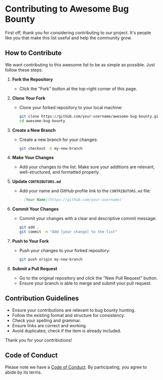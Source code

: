 # Contributing to Awesome Bug Bounty

First off, thank you for considering contributing to our project. It's people like you that make this list useful and help the community grow.

## How to Contribute

We want contributing to this awesome list to be as simple as possible. Just follow these steps:

1. **Fork the Repository**
   - Click the "Fork" button at the top-right corner of this page.

2. **Clone Your Fork**
   - Clone your forked repository to your local machine:
     ```sh
     git clone https://github.com/your-username/awesome-bug-bounty.git
     cd awesome-bug-bounty
     ```

3. **Create a New Branch**
   - Create a new branch for your changes:
     ```sh
     git checkout -b my-new-branch
     ```

4. **Make Your Changes**
   - Add your changes to the list. Make sure your additions are relevant, well-structured, and formatted properly.

5. **Update `CONTRIBUTORS.md`**
   - Add your name and GitHub profile link to the `CONTRIBUTORS.md` file:
     ```markdown
     - [Your Name](https://github.com/your-username)
     ```

6. **Commit Your Changes**
   - Commit your changes with a clear and descriptive commit message:
     ```sh
     git add .
     git commit -m "Add [your change] to the list"
     ```

7. **Push to Your Fork**
   - Push your changes to your forked repository:
     ```sh
     git push origin my-new-branch
     ```

8. **Submit a Pull Request**
   - Go to the original repository and click the "New Pull Request" button.
   - Ensure your branch is able to merge and submit your pull request.

## Contribution Guidelines

- Ensure your contributions are relevant to bug bounty hunting.
- Follow the existing format and structure for consistency.
- Check your spelling and grammar.
- Ensure links are correct and working.
- Avoid duplicates; check if the item is already included.

Thank you for your contributions!

## Code of Conduct

Please note we have a [Code of Conduct](CODE_OF_CONDUCT.md). By participating, you agree to abide by its terms.

